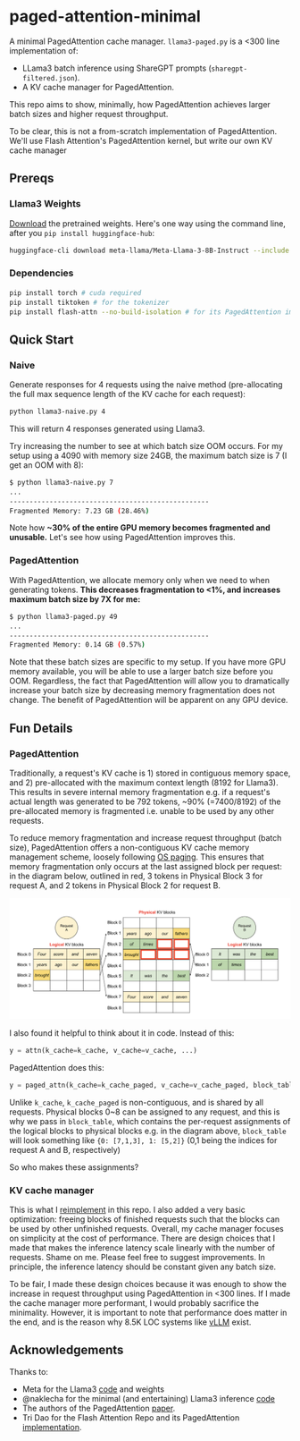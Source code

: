 # paged-attention-minimal

A minimal PagedAttention cache manager. `llama3-paged.py` is a <300 line implementation of:
* LLama3 batch inference using ShareGPT prompts (`sharegpt-filtered.json`).
* A KV cache manager for PagedAttention.

This repo aims to show, minimally, 
how PagedAttention achieves larger batch sizes and higher request throughput.

To be clear, this is not a from-scratch implementation of PagedAttention. We'll use Flash Attention's 
PagedAttention kernel, but write our own KV cache manager 


## Prereqs

### Llama3 Weights

[Download](https://github.com/meta-llama/llama3?tab=readme-ov-file#download)
the pretrained weights. Here's one way using the command line, after you `pip install huggingface-hub`:

```bash
huggingface-cli download meta-llama/Meta-Llama-3-8B-Instruct --include "original/*" --local-dir Meta-Llama-3-8B-Instruct --token {YOUR_HF_TOKEN}
```

### Dependencies

```bash
pip install torch # cuda required
pip install tiktoken # for the tokenizer
pip install flash-attn --no-build-isolation # for its PagedAttention implementation
```

## Quick Start

### Naive

Generate responses for 4 requests using the naive method
(pre-allocating the full max sequence length of the KV cache for each request):
```bash
python llama3-naive.py 4
```
This will return 4 responses generated using Llama3.

Try increasing the number to see at which batch size OOM occurs. For my setup using a 4090 with memory size 24GB, 
the maximum batch size is 7 (I get an OOM with 8):
```bash
$ python llama3-naive.py 7
...
--------------------------------------------------
Fragmented Memory: 7.23 GB (28.46%)
```
Note how **~30% of the entire GPU memory becomes fragmented and unusable.**
Let's see how using PagedAttention improves this.

### PagedAttention

With PagedAttention, we allocate memory only when we need to when generating tokens. 
**This decreases fragmentation to <1%, and increases maximum batch size by 7X for me:**
```bash
$ python llama3-paged.py 49
...
--------------------------------------------------
Fragmented Memory: 0.14 GB (0.57%)
```

Note that these batch sizes are specific to my setup. If you have more GPU memory available, 
you will be able to use a larger batch size before you OOM.
Regardless, the fact that PagedAttention will allow you to dramatically increase your batch size 
by decreasing memory fragmentation does not change. 
The benefit of PagedAttention will be apparent on any GPU device.

## Fun Details

### PagedAttention

Traditionally, a request's KV cache is 1) stored in contiguous memory space, and 2) pre-allocated with the maximum 
context length (8192 for Llama3). This results in severe internal memory fragmentation e.g. if a request's actual length
was generated to be 792 tokens, ~90% (=7400/8192) of the pre-allocated memory is fragmented i.e. unable to be used by 
any other requests. 

To reduce memory fragmentation and increase request throughput (batch size), PagedAttention offers a non-contiguous 
KV cache memory management scheme, loosely following [OS paging](https://en.wikipedia.org/wiki/Memory_paging). 
This ensures that memory fragmentation only occurs at the last assigned block per request: in the diagram below, 
outlined in red, 3 tokens in Physical Block 3 for request A, and 2 tokens in Physical Block 2 for request B.

![paged-attention](/assets/pagedattention.png)

I also found it helpful to think about it in code. Instead of this:
```python
y = attn(k_cache=k_cache, v_cache=v_cache, ...)
```
PagedAttention does this:
```python
y = paged_attn(k_cache=k_cache_paged, v_cache=v_cache_paged, block_table=block_table, ...)
```
Unlike `k_cache`, `k_cache_paged` is non-contiguous, and is shared by all requests. Physical blocks 0~8 can be 
assigned to any request, and this is why we pass in `block_table`, which contains the per-request assignments of the 
logical blocks to physical blocks e.g. in the diagram above, `block_table` will look something like 
`{0: [7,1,3], 1: [5,2]}` (0,1 being the indices for request A and B, respectively)

So who makes these assignments?

### KV cache manager

This is what I [reimplement](https://github.com/tspeterkim/paged-attention-minimal/blob/main/llama3-paged.py#L134-L224)
in this repo. I also added a very basic optimization: freeing blocks of finished requests such that the blocks can be 
used by other unfinished requests. Overall, my cache manager focuses on simplicity at the cost of performance.
There are design choices that I made that makes the inference latency scale linearly with the number of requests. 
Shame on me. Please feel free to suggest improvements. In principle, the inference latency should be constant given any
batch size.

To be fair, I made these design choices because it was enough to show the increase in request throughput 
using PagedAttention in <300 lines. If I made the cache manager more performant, I would probably sacrifice the 
minimality. However, it is important to note that performance does matter in the end, and is the reason why 8.5K LOC 
systems like [vLLM](https://github.com/vllm-project/vllm) exist.

## Acknowledgements

Thanks to:
* Meta for the Llama3 [code](https://github.com/meta-llama/llama3) and weights
* @naklecha for the minimal (and entertaining) Llama3 inference [code](https://github.com/naklecha/llama3-from-scratch)
* The authors of the PagedAttention [paper](https://arxiv.org/pdf/2309.06180).
* Tri Dao for the Flash Attention Repo and its PagedAttention [implementation](https://github.com/Dao-AILab/flash-attention).
